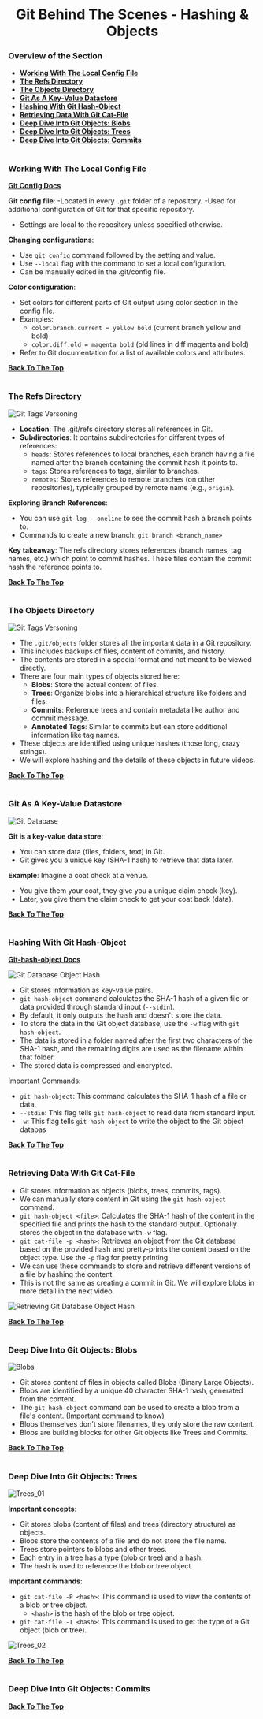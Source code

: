<h1 align="center">Git Behind The Scenes - Hashing & Objects</h1>

### Overview of the Section
* **[Working With The Local Config File](#config-file)**
* **[The Refs Directory](#refs)**
* **[The Objects Directory](#objects)**
* **[Git As A Key-Value Datastore](#git-key)**
* **[Hashing With Git Hash-Object](#hashing)**
* **[Retrieving Data With Git Cat-File](#cat-file)**
* **[Deep Dive Into Git Objects: Blobs](#blobs)**
* **[Deep Dive Into Git Objects: Trees](#trees)**
* **[Deep Dive Into Git Objects: Commits](#commits)**
#
### <a name="config-file">Working With The Local Config File</a>

**[Git Config Docs](https://git-scm.com/docs/git-config)**

**Git config file**:
-Located in every ``.git`` folder of a repository.
-Used for additional configuration of Git for that specific repository.
- Settings are local to the repository unless specified otherwise.

**Changing configurations**:
- Use ``git config`` command followed by the setting and value.
- Use ``--local`` flag with the command to set a local configuration.
- Can be manually edited in the .git/config file.

**Color configuration**:

- Set colors for different parts of Git output using color section in the config file.
- Examples:
    - ``color.branch.current = yellow bold`` (current branch yellow and bold)
    - ``color.diff.old = magenta bold`` (old lines in diff magenta and bold)
- Refer to Git documentation for a list of available colors and attributes.

**[Back To The Top](#Overview-of-the-Section)**
#
### <a name="refs">The Refs Directory</a>

![Git Tags Versoning](https://github.com/tsokac2/-_-_Git_and_GitHub_CheatSheet/blob/main/src/82.JPG)

- **Location**: The .git/refs directory stores all references in Git.
- **Subdirectories**: It contains subdirectories for different types of references:
    - ``heads``: Stores references to local branches, each branch having a file named after the branch containing the commit hash it points to.
    - ``tags``: Stores references to tags, similar to branches.
    - ``remotes``: Stores references to remote branches (on other repositories), typically grouped by remote name (e.g., ``origin``).

**Exploring Branch References**:
- You can use ``git log --oneline`` to see the commit hash a branch points to.
- Commands to create a new branch: ``git branch <branch_name>``

**Key takeaway**:
The refs directory stores references (branch names, tag names, etc.) which point to commit hashes. These files contain the commit hash the reference points to.

**[Back To The Top](#Overview-of-the-Section)**
#
### <a name="objects">The Objects Directory</a>

![Git Tags Versoning](https://github.com/tsokac2/-_-_Git_and_GitHub_CheatSheet/blob/main/src/83.JPG)

- The ``.git/objects`` folder stores all the important data in a Git repository.
- This includes backups of files, content of commits, and history.
- The contents are stored in a special format and not meant to be viewed directly.
- There are four main types of objects stored here:
    - **Blobs**: Store the actual content of files.
    - **Trees**: Organize blobs into a hierarchical structure like folders and files.
    - **Commits**: Reference trees and contain metadata like author and commit message.
    - **Annotated Tags**: Similar to commits but can store additional information like tag names.
- These objects are identified using unique hashes (those long, crazy strings).
- We will explore hashing and the details of these objects in future videos.

**[Back To The Top](#Overview-of-the-Section)**
#

### <a name="git-key">Git As A Key-Value Datastore</a>

![Git Database](https://github.com/tsokac2/-_-_Git_and_GitHub_CheatSheet/blob/main/src/84.JPG)

**Git is a key-value data store**:
- You can store data (files, folders, text) in Git.
- Git gives you a unique key (SHA-1 hash) to retrieve that data later.

**Example**: Imagine a coat check at a venue.
- You give them your coat, they give you a unique claim check (key).
- Later, you give them the claim check to get your coat back (data).

**[Back To The Top](#Overview-of-the-Section)**
#

### <a name="hashing">Hashing With Git Hash-Object</a>

**[Git-hash-object Docs](https://git-scm.com/docs/git-hash-object)**

![Git Database Object Hash](https://github.com/tsokac2/-_-_Git_and_GitHub_CheatSheet/blob/main/src/85.JPG)

- Git stores information as key-value pairs.
- ``git hash-object`` command calculates the SHA-1 hash of a given file or data provided through standard input (``--stdin``).
- By default, it only outputs the hash and doesn't store the data.
- To store the data in the Git object database, use the ``-w`` flag with ``git hash-object``.
- The data is stored in a folder named after the first two characters of the SHA-1 hash, and the remaining digits are used as the filename within that folder.
- The stored data is compressed and encrypted.

Important Commands:

- ``git hash-object``: This command calculates the SHA-1 hash of a file or data.
- ``--stdin``: This flag tells ``git hash-object`` to read data from standard input.
- ``-w``: This flag tells ``git hash-object`` to write the object to the Git object databas

**[Back To The Top](#Overview-of-the-Section)**
#
### <a name="cat-file">Retrieving Data With Git Cat-File</a>
- Git stores information as objects (blobs, trees, commits, tags).
- We can manually store content in Git using the ``git hash-object`` command.
- ``git hash-object <file>``: Calculates the SHA-1 hash of the content in the specified file and prints the hash to the standard output. Optionally stores the object in the database with ``-w`` flag.
- ``git cat-file -p <hash>``: Retrieves an object from the Git database based on the provided hash and pretty-prints the content based on the object type. Use the ``-p`` flag for pretty printing.
- We can use these commands to store and retrieve different versions of a file by hashing the content.
- This is not the same as creating a commit in Git. We will explore blobs in more detail in the next video.

![Retrieving Git Database Object Hash](https://github.com/tsokac2/-_-_Git_and_GitHub_CheatSheet/blob/main/src/86.JPG)

**[Back To The Top](#Overview-of-the-Section)**
#
### <a name="blobs">Deep Dive Into Git Objects: Blobs</a>

![Blobs](https://github.com/tsokac2/-_-_Git_and_GitHub_CheatSheet/blob/main/src/87.JPG)

- Git stores content of files in objects called Blobs (Binary Large Objects).
- Blobs are identified by a unique 40 character SHA-1 hash, generated from the content.
- The ``git hash-object`` command can be used to create a blob from a file's content. (Important command to know)
- Blobs themselves don't store filenames, they only store the raw content.
- Blobs are building blocks for other Git objects like Trees and Commits.

**[Back To The Top](#Overview-of-the-Section)**
#
### <a name="trees">Deep Dive Into Git Objects: Trees</a>

![Trees_01](https://github.com/tsokac2/-_-_Git_and_GitHub_CheatSheet/blob/main/src/88.JPG)

**Important concepts**:
- Git stores blobs (content of files) and trees (directory structure) as objects.
- Blobs store the contents of a file and do not store the file name.
- Trees store pointers to blobs and other trees.
- Each entry in a tree has a type (blob or tree) and a hash.
- The hash is used to reference the blob or tree object.

**Important commands**:
- ``git cat-file -P <hash>``: This command is used to view the contents of a blob or tree object.
    - ``<hash>`` is the hash of the blob or tree object.
- ``git cat-file -T <hash>``: This command is used to get the type of a Git object (blob or tree).

![Trees_02](https://github.com/tsokac2/-_-_Git_and_GitHub_CheatSheet/blob/main/src/89.JPG)

**[Back To The Top](#Overview-of-the-Section)**
#
### <a name="trees">Deep Dive Into Git Objects: Commits</a>


**[Back To The Top](#Overview-of-the-Section)**
#

